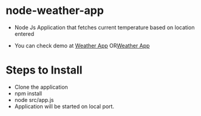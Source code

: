 # node-weather-app

- Node Js Application that fetches current temperature based on location entered

- You can check demo at [Weather App](https://node-weather-app-ksmc.onrender.com/) OR[Weather App](https://node-weather-app-ksmc.onrender.com/)

# Steps to Install

- Clone the application
- npm install
- node src/app.js
- Application will be started on local port.
